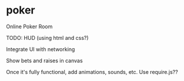 poker
=====

Online Poker Room

TODO:
HUD (using html and css?)

Integrate UI with networking

Show bets and raises in canvas

Once it's fully functional, add animations, sounds, etc.
Use require.js??
